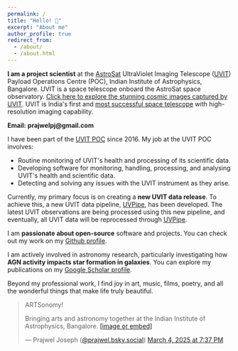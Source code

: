 ```yaml
---
permalink: /
title: "Hello! 👋"
excerpt: "About me"
author_profile: true
redirect_from: 
  - /about/
  - /about.html
---
```


**I am a project scientist** at the <a href="https://en.wikipedia.org/wiki/AstroSat">AstroSat</a> UltraViolet Imaging Telescope (<a href="https://www.iiap.res.in/projects/uvit/">UVIT</a>) Payload Operations Centre (POC), Indian Institute of Astrophysics, Bangalore. UVIT is a space telescope onboard the AstroSat space observatory. <a href="https://www.flickr.com/photos/iiabengaluru/albums/72177720319674566/">Click here to explore the stunning cosmic images captured by UVIT</a>. UVIT is India's first and <a href="https://ui.adsabs.harvard.edu/public-libraries/-6O7VXcNTuSE-DIy8hWl6Q">most successful space telescope</a> with high-resolution imaging capability.

**&#69;&#109;&#97;&#105;&#108;:** **&#112;&#114;&#97;&#106;&#119;&#101;&#108;&#112;&#106;&#64;&#103;&#109;&#97;&#105;&#108;&#46;&#99;&#111;&#109;**

I have been part of the <a href="https://www.iiap.res.in/projects/uvit/poc/">UVIT POC</a> since 2016. My job at the UVIT POC involves:
* Routine monitoring of UVIT's health and processing of its scientific data.
* Developing software for monitoring, handling, processing, and analysing UVIT's health and scientific data.
* Detecting and solving any issues with the UVIT instrument as they arise. 

Currently, my primary focus is on creating a **new UVIT data release**. To achieve this, a new UVIT data pipeline, <a href="https://github.com/prajwel/UVPipe">UVPipe</a>, has been developed. The latest UVIT observations are being processed using this new pipeline, and eventually, all UVIT data will be reprocessed through <a href="https://github.com/prajwel/UVPipe">UVPipe</a>.

I am **passionate about open-source** software and projects. You can check out my work on my <a href="https://github.com/prajwel">Github profile</a>.

I am actively involved in astronomy research, particularly investigating how **AGN activity impacts star formation in galaxies**. You can explore my publications on my <a href="https://scholar.google.co.in/citations?user=zSnUDggAAAAJ&hl=en">Google Scholar profile</a>. 

Beyond my professional work, I find joy in art, music, films, poetry, and all the wonderful things that make life truly beautiful.
<blockquote class="bluesky-embed" data-bluesky-uri="at://did:plc:nwy3smcgecvmxcz2d3r4wv5w/app.bsky.feed.post/3ljkn6x24ls2h" data-bluesky-cid="bafyreig6ojovawe7ezcvdtss6e5jnzpq4ukvwl23zq2s4b73z2mf4bfr3u" data-bluesky-embed-color-mode="system"><p lang="en">ARTSonomy! 

Bringing arts and astronomy together at the Indian Institute of Astrophysics, Bangalore.
<a href="https://bsky.app/profile/did:plc:nwy3smcgecvmxcz2d3r4wv5w/post/3ljkn6x24ls2h?ref_src=embed">[image or embed]</a></p>&mdash; Prajwel Joseph (<a href="https://bsky.app/profile/did:plc:nwy3smcgecvmxcz2d3r4wv5w?ref_src=embed">@prajwel.bsky.social</a>) <a href="https://bsky.app/profile/did:plc:nwy3smcgecvmxcz2d3r4wv5w/post/3ljkn6x24ls2h?ref_src=embed">March 4, 2025 at 7:37 PM</a></blockquote><script async src="https://embed.bsky.app/static/embed.js" charset="utf-8"></script>
